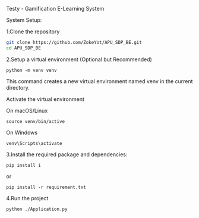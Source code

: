Testy - Gamification E-Learning System


System Setup:

1.Clone the repository
```sh
git clone https://github.com/ZokeYot/APU_SDP_BE.git
cd APU_SDP_BE
````

2.Setup a virtual environment (Optional but Recommended)
```shell
python -m venv venv
```
This command creates a new virtual environment named venv in the current directory.

    
Activate the virtual environment

On macOS/Linux
```shell
source venv/bin/active
```

On Windows
```shell
venv\Scripts\activate
```


3.Install the required package and dependencies:
```shell
pip install i
```
or 
```shell
pip install -r requirement.txt
```


4.Run the project
```shell
python ./Application.py
```




